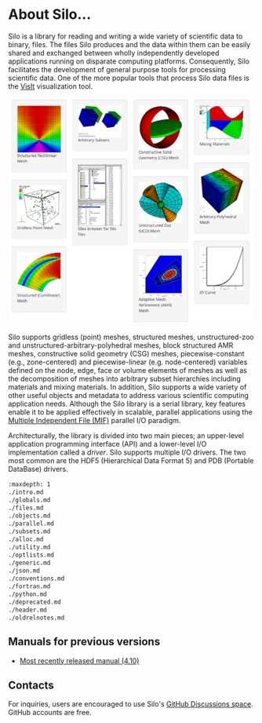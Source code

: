 # About Silo...

Silo is a library for reading and writing a wide variety of scientific data to binary, files.
The files Silo produces and the data within them can be easily shared and exchanged between wholly independently developed applications running on disparate computing platforms.
Consequently, Silo facilitates the development of general purpose tools for processing scientific data.
One of the more popular tools that process Silo data files is the [VisIt](https://github.com/visit-dav/visit) visualization tool.

![](images/silo_objects.png)

Silo supports gridless (point) meshes, structured meshes, unstructured-zoo and unstructured-arbitrary-polyhedral meshes, block structured AMR meshes, constructive solid geometry (CSG) meshes, piecewise-constant (e.g., zone-centered) and piecewise-linear (e.g. node-centered) variables defined on the node, edge, face or volume elements of meshes as well as the decomposition of meshes into arbitrary subset hierarchies including materials and mixing materials.
In addition, Silo supports a wide variety of other useful objects and metadata to address various scientific computing application needs.
Although the Silo library is a serial library, key features enable it to be applied effectively in scalable, parallel applications using the [Multiple Independent File (MIF)](https://www.hdfgroup.org/2017/03/mif-parallel-io-with-hdf5/) parallel I/O paradigm.

Architecturally, the library is divided into two main pieces; an upper-level application programming interface (API) and a lower-level I/O implementation called a *driver*.
Silo supports multiple I/O drivers.
The two most common are the HDF5 (Hierarchical Data Format 5) and PDB (Portable DataBase) drivers.

```{toctree}
:maxdepth: 1
./intro.md
./globals.md
./files.md
./objects.md
./parallel.md
./subsets.md
./alloc.md
./utility.md
./optlists.md
./generic.md
./json.md
./conventions.md
./fortran.md
./python.md
./deprecated.md
./header.md
./oldrelnotes.md
```

## Manuals for previous versions

* [Most recently released manual (4.10)](https://wci.llnl.gov/sites/wci/files/2020-08/LLNL-SM-654357.pdf)

## Contacts

For inquiries, users are encouraged to use Silo's [GitHub Discussions space](https://github.com/LLNL/Silo/discussions).
GitHub accounts are free.
